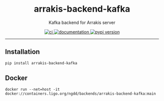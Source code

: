 <h1 align="center">arrakis-backend-kafka</h1>

<p align="center">Kafka backend for Arrakis server</p>

<p align="center">
  <a href="https://git.ligo.org/ngdd/backends/arrakis-backend-kafka/-/pipelines/latest">
    <img alt="ci" src="https://git.ligo.org/ngdd/backends/arrakis-backend-kafka/badges/main/pipeline.svg" />
  </a>
  <a href="https://ngdd.docs.ligo.org/backends/arrakis-backend-kafka/">
    <img alt="documentation" src="https://img.shields.io/badge/docs-mkdocs%20material-blue.svg?style=flat" />
  </a>
  <a href="https://pypi.org/project/arrakis-backend-kafka/">
    <img alt="pypi version" src="https://img.shields.io/pypi/v/arrakis-backend-kafka.svg" />
  </a>
</p>

---

## Installation

```
pip install arrakis-backend-kafka
```

## Docker

```
docker run --net=host -it docker://containers.ligo.org/ngdd/backends/arrakis-backend-kafka:main
```
